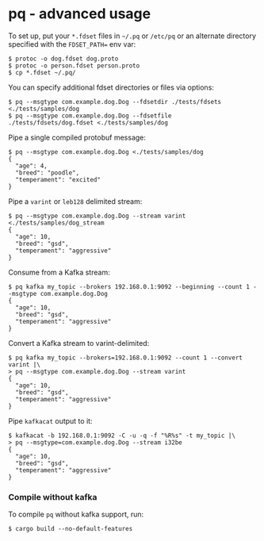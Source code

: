 pq - advanced usage
===================

To set up, put your `*.fdset` files in `~/.pq` or `/etc/pq` or an alternate directory specified with the `FDSET_PATH=` env var:

```
$ protoc -o dog.fdset dog.proto
$ protoc -o person.fdset person.proto
$ cp *.fdset ~/.pq/
```

You can specify additional fdset directories or files via options:

```
$ pq --msgtype com.example.dog.Dog --fdsetdir ./tests/fdsets <./tests/samples/dog
$ pq --msgtype com.example.dog.Dog --fdsetfile ./tests/fdsets/dog.fdset <./tests/samples/dog
```

Pipe a single compiled protobuf message:

```
$ pq --msgtype com.example.dog.Dog <./tests/samples/dog
{
  "age": 4,
  "breed": "poodle",
  "temperament": "excited"
}
```

Pipe a `varint` or `leb128` delimited stream:

```
$ pq --msgtype com.example.dog.Dog --stream varint <./tests/samples/dog_stream
{
  "age": 10,
  "breed": "gsd",
  "temperament": "aggressive"
}
```

Consume from a Kafka stream:

```
$ pq kafka my_topic --brokers 192.168.0.1:9092 --beginning --count 1 --msgtype com.example.dog.Dog
{
  "age": 10,
  "breed": "gsd",
  "temperament": "aggressive"
}
```

Convert a Kafka stream to varint-delimited:

```
$ pq kafka my_topic --brokers=192.168.0.1:9092 --count 1 --convert varint |\
> pq --msgtype com.example.dog.Dog --stream varint
{
  "age": 10,
  "breed": "gsd",
  "temperament": "aggressive"
}
```

Pipe `kafkacat` output to it:
```
$ kafkacat -b 192.168.0.1:9092 -C -u -q -f "%R%s" -t my_topic |\
> pq --msgtype=com.example.dog.Dog --stream i32be
{
  "age": 10,
  "breed": "gsd",
  "temperament": "aggressive"
}
```

### Compile without kafka

To compile `pq` without kafka support, run:

```
$ cargo build --no-default-features
```
